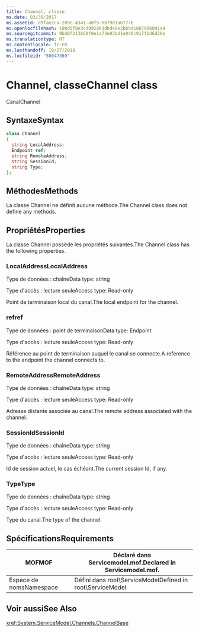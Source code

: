 ```yaml
---
title: Channel, classe
ms.date: 03/30/2017
ms.assetid: d9fae2ca-209c-4341-a0f5-6b79d1a67776
ms.openlocfilehash: 108d5f8e3cd092863dbd48e2bb9d180798b091a4
ms.sourcegitcommit: 9bd8f213b50f0e1a73e03bd1e840c917fbd6d20a
ms.translationtype: HT
ms.contentlocale: fr-FR
ms.lasthandoff: 10/27/2018
ms.locfileid: "50047369"
---
```

# <a name="channel-class"></a><span data-ttu-id="5e56c-102">Channel, classe</span><span class="sxs-lookup"><span data-stu-id="5e56c-102">Channel class</span></span>
<span data-ttu-id="5e56c-103">Canal</span><span class="sxs-lookup"><span data-stu-id="5e56c-103">Channel</span></span>  
  
## <a name="syntax"></a><span data-ttu-id="5e56c-104">Syntaxe</span><span class="sxs-lookup"><span data-stu-id="5e56c-104">Syntax</span></span>  
  
```csharp
class Channel  
{  
  string LocalAddress;  
  Endpoint ref;  
  string RemoteAddress;  
  string SessionId;  
  string Type;  
};  
```  
  
## <a name="methods"></a><span data-ttu-id="5e56c-105">Méthodes</span><span class="sxs-lookup"><span data-stu-id="5e56c-105">Methods</span></span>  
 <span data-ttu-id="5e56c-106">La classe Channel ne définit aucune méthode.</span><span class="sxs-lookup"><span data-stu-id="5e56c-106">The Channel class does not define any methods.</span></span>  
  
## <a name="properties"></a><span data-ttu-id="5e56c-107">Propriétés</span><span class="sxs-lookup"><span data-stu-id="5e56c-107">Properties</span></span>  
 <span data-ttu-id="5e56c-108">La classe Channel possède les propriétés suivantes.</span><span class="sxs-lookup"><span data-stu-id="5e56c-108">The Channel class has the following properties.</span></span>  
  
### <a name="localaddress"></a><span data-ttu-id="5e56c-109">LocalAddress</span><span class="sxs-lookup"><span data-stu-id="5e56c-109">LocalAddress</span></span>  
 <span data-ttu-id="5e56c-110">Type de données : chaîne</span><span class="sxs-lookup"><span data-stu-id="5e56c-110">Data type: string</span></span>  
  
 <span data-ttu-id="5e56c-111">Type d'accès : lecture seule</span><span class="sxs-lookup"><span data-stu-id="5e56c-111">Access type: Read-only</span></span>  
  
 <span data-ttu-id="5e56c-112">Point de terminaison local du canal.</span><span class="sxs-lookup"><span data-stu-id="5e56c-112">The local endpoint for the channel.</span></span>  
  
### <a name="ref"></a><span data-ttu-id="5e56c-113">ref</span><span class="sxs-lookup"><span data-stu-id="5e56c-113">ref</span></span>  
 <span data-ttu-id="5e56c-114">Type de données : point de terminaison</span><span class="sxs-lookup"><span data-stu-id="5e56c-114">Data type: Endpoint</span></span>  
  
 <span data-ttu-id="5e56c-115">Type d'accès : lecture seule</span><span class="sxs-lookup"><span data-stu-id="5e56c-115">Access type: Read-only</span></span>  
  
 <span data-ttu-id="5e56c-116">Référence au point de terminaison auquel le canal se connecte.</span><span class="sxs-lookup"><span data-stu-id="5e56c-116">A reference to the endpoint the channel connects to.</span></span>  
  
### <a name="remoteaddress"></a><span data-ttu-id="5e56c-117">RemoteAddress</span><span class="sxs-lookup"><span data-stu-id="5e56c-117">RemoteAddress</span></span>  
 <span data-ttu-id="5e56c-118">Type de données : chaîne</span><span class="sxs-lookup"><span data-stu-id="5e56c-118">Data type: string</span></span>  
  
 <span data-ttu-id="5e56c-119">Type d'accès : lecture seule</span><span class="sxs-lookup"><span data-stu-id="5e56c-119">Access type: Read-only</span></span>  
  
 <span data-ttu-id="5e56c-120">Adresse distante associée au canal.</span><span class="sxs-lookup"><span data-stu-id="5e56c-120">The remote address associated with the channel.</span></span>  
  
### <a name="sessionid"></a><span data-ttu-id="5e56c-121">SessionId</span><span class="sxs-lookup"><span data-stu-id="5e56c-121">SessionId</span></span>  
 <span data-ttu-id="5e56c-122">Type de données : chaîne</span><span class="sxs-lookup"><span data-stu-id="5e56c-122">Data type: string</span></span>  
  
 <span data-ttu-id="5e56c-123">Type d'accès : lecture seule</span><span class="sxs-lookup"><span data-stu-id="5e56c-123">Access type: Read-only</span></span>  
  
 <span data-ttu-id="5e56c-124">Id de session actuel, le cas échéant.</span><span class="sxs-lookup"><span data-stu-id="5e56c-124">The current session Id, if any.</span></span>  
  
### <a name="type"></a><span data-ttu-id="5e56c-125">Type</span><span class="sxs-lookup"><span data-stu-id="5e56c-125">Type</span></span>  
 <span data-ttu-id="5e56c-126">Type de données : chaîne</span><span class="sxs-lookup"><span data-stu-id="5e56c-126">Data type: string</span></span>  
  
 <span data-ttu-id="5e56c-127">Type d'accès : lecture seule</span><span class="sxs-lookup"><span data-stu-id="5e56c-127">Access type: Read-only</span></span>  
  
 <span data-ttu-id="5e56c-128">Type du canal.</span><span class="sxs-lookup"><span data-stu-id="5e56c-128">The type of the channel.</span></span>  
  
## <a name="requirements"></a><span data-ttu-id="5e56c-129">Spécifications</span><span class="sxs-lookup"><span data-stu-id="5e56c-129">Requirements</span></span>  
  
|<span data-ttu-id="5e56c-130">MOF</span><span class="sxs-lookup"><span data-stu-id="5e56c-130">MOF</span></span>|<span data-ttu-id="5e56c-131">Déclaré dans Servicemodel.mof.</span><span class="sxs-lookup"><span data-stu-id="5e56c-131">Declared in Servicemodel.mof.</span></span>|  
|---------|-----------------------------------|  
|<span data-ttu-id="5e56c-132">Espace de noms</span><span class="sxs-lookup"><span data-stu-id="5e56c-132">Namespace</span></span>|<span data-ttu-id="5e56c-133">Défini dans root\ServiceModel</span><span class="sxs-lookup"><span data-stu-id="5e56c-133">Defined in root\ServiceModel</span></span>|  
  
## <a name="see-also"></a><span data-ttu-id="5e56c-134">Voir aussi</span><span class="sxs-lookup"><span data-stu-id="5e56c-134">See Also</span></span>  
 <xref:System.ServiceModel.Channels.ChannelBase>
